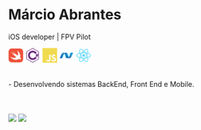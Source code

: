# Márcio Abrantes 

iOS developer | FPV Pilot
<p>
  <div style="display: inline-block;">
    <img height="30em" src="https://github.com/devicons/devicon/blob/master/icons/swift/swift-original.svg"/>
    <img height="30em" src="https://github.com/devicons/devicon/blob/master/icons/csharp/csharp-line.svg"/>
    <img height="30em" src="https://github.com/devicons/devicon/blob/master/icons/javascript/javascript-plain.svg"/>
    <img height="30em" src="https://github.com/devicons/devicon/blob/master/icons/dot-net/dot-net-original.svg"/>
    <img height="30em" src="https://github.com/devicons/devicon/blob/master/icons/react/react-original.svg"/>
  </div>
</p>
<br />
 - Desenvolvendo sistemas BackEnd, Front End e Mobile. 
<br />
<br />
<br />
<br />
<div>
<div style="display: inline-block;">
  <img height="180em" src="https://github-readme-stats.vercel.app/api/top-langs/?username=abrantesmar&layout=compact&theme=onedark"/>
  <img height="180em" src="https://github-readme-stats.vercel.app/api?username=abrantesmar&show_icons=true&theme=onedark"/>
</div>
